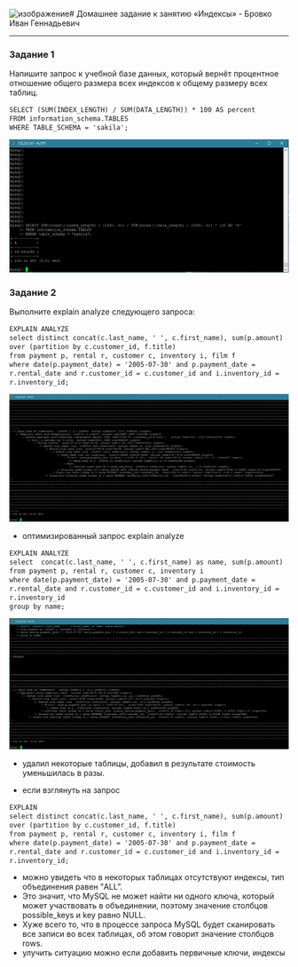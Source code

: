 ![изображение](https://github.com/ibrovko78/sdb-homeworks/assets/136568012/4bd0953f-c04f-4d89-bd2a-910f4392ccb8)# Домашнее задание к занятию «Индексы» - Бровко Иван Геннадьевич

---

### Задание 1

Напишите запрос к учебной базе данных, который вернёт процентное отношение общего размера всех индексов к общему размеру всех таблиц.
```
SELECT (SUM(INDEX_LENGTH) / SUM(DATA_LENGTH)) * 100 AS percent
FROM information_schema.TABLES
WHERE TABLE_SCHEMA = 'sakila';
```
![скрин](img/hw-12-05/1.png)

### Задание 2

Выполните explain analyze следующего запроса:
```
EXPLAIN ANALYZE
select distinct concat(c.last_name, ' ', c.first_name), sum(p.amount) over (partition by c.customer_id, f.title)
from payment p, rental r, customer c, inventory i, film f
where date(p.payment_date) = '2005-07-30' and p.payment_date = r.rental_date and r.customer_id = c.customer_id and i.inventory_id = r.inventory_id;
```
![скрин](img/hw-12-05/2.png)


* оптимизированный запрос explain analyze
```
EXPLAIN ANALYZE
select  concat(c.last_name, ' ', c.first_name) as name, sum(p.amount)
from payment p, rental r, customer c, inventory i
where date(p.payment_date) = '2005-07-30' and p.payment_date = r.rental_date and r.customer_id = c.customer_id and i.inventory_id = r.inventory_id
group by name;
```
![скрин](img/hw-12-05/2-1.png)

* удалил некоторые таблицы, добавил в результате стоимость уменьшилась в разы.


* если взглянуть на запрос
```
EXPLAIN
select distinct concat(c.last_name, ' ', c.first_name), sum(p.amount) over (partition by c.customer_id, f.title)
from payment p, rental r, customer c, inventory i, film f
where date(p.payment_date) = '2005-07-30' and p.payment_date = r.rental_date and r.customer_id = c.customer_id and i.inventory_id = r.inventory_id;
```
* можно увидеть что в некоторых таблицах отсутствуют индексы, тип объединения равен ”ALL”.
* Это значит, что MySQL не может найти ни одного ключа, который может участвовать в объединении, поэтому значение столбцов possible_keys и key равно NULL.
* Хуже всего то, что в процессе запроса MySQL будет сканировать все записи во всех таблицах, об этом говорит значение столбцов rows.
* улучить ситуацию можно если добавить первичные ключи, индексы
